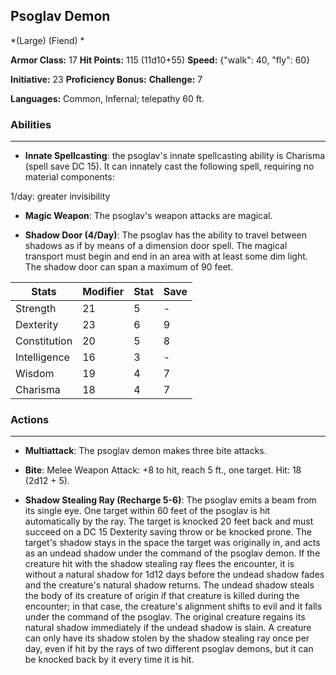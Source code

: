 ## Psoglav Demon
*(Large) (Fiend) *

**Armor Class:** 17
**Hit Points:** 115 (11d10+55)
**Speed:** {"walk": 40, "fly": 60}

**Initiative:** 23
**Proficiency Bonus:**
**Challenge:** 7

**Languages:** Common, Infernal; telepathy 60 ft.

### Abilities
 --- 
- **Innate Spellcasting**: the psoglav's innate spellcasting ability is Charisma (spell save DC 15). It can innately cast the following spell, requiring no material components:

1/day: greater invisibility

- **Magic Weapon**: The psoglav's weapon attacks are magical.

- **Shadow Door (4/Day)**: The psoglav has the ability to travel between shadows as if by means of a dimension door spell. The magical transport must begin and end in an area with at least some dim light. The shadow door can span a maximum of 90 feet.



| Stats | Modifier | Stat | Save
| ---- | ---- | ---- | ---- |
| Strength | 21 | 5 | - |
| Dexterity | 23 | 6 | 9 |
| Constitution | 20 | 5 | 8 |
| Intelligence | 16 | 3 | - |
| Wisdom | 19 | 4 | 7 |
| Charisma | 18 | 4 | 7 |

### Actions
 --- 
- **Multiattack**: The psoglav demon makes three bite attacks.

- **Bite**: Melee Weapon Attack: +8 to hit, reach 5 ft., one target. Hit: 18 (2d12 + 5).

- **Shadow Stealing Ray (Recharge 5-6)**: The psoglav emits a beam from its single eye. One target within 60 feet of the psoglav is hit automatically by the ray. The target is knocked 20 feet back and must succeed on a DC 15 Dexterity saving throw or be knocked prone. The target's shadow stays in the space the target was originally in, and acts as an undead shadow under the command of the psoglav demon. If the creature hit with the shadow stealing ray flees the encounter, it is without a natural shadow for 1d12 days before the undead shadow fades and the creature's natural shadow returns. The undead shadow steals the body of its creature of origin if that creature is killed during the encounter; in that case, the creature's alignment shifts to evil and it falls under the command of the psoglav. The original creature regains its natural shadow immediately if the undead shadow is slain. A creature can only have its shadow stolen by the shadow stealing ray once per day, even if hit by the rays of two different psoglav demons, but it can be knocked back by it every time it is hit.

